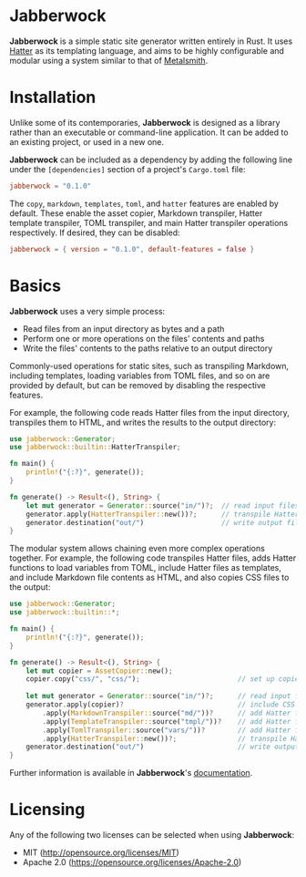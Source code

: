 # Jabberwock

**Jabberwock** is a simple static site generator written entirely in Rust.
It uses [Hatter](https://github.com/xvxx/hatter) as its templating language, and aims to be highly configurable and modular using a system similar to that of [Metalsmith](https://github.com/metalsmith/metalsmith).

# Installation

Unlike some of its contemporaries, **Jabberwock** is designed as a library rather than an executable or command-line application. It can be added to an existing project, or used in a new one.

**Jabberwock** can be included as a dependency by adding the following line under the `[dependencies]` section of a project's `Cargo.toml` file:
```toml
jabberwock = "0.1.0"
```

The `copy`, `markdown`, `templates`, `toml`, and `hatter` features are enabled by default. These enable the asset copier, Markdown transpiler, Hatter template transpiler, TOML transpiler, and main Hatter transpiler operations respectively.
If desired, they can be disabled:
```toml
jabberwock = { version = "0.1.0", default-features = false }
```

# Basics

**Jabberwock** uses a very simple process:
- Read files from an input directory as bytes and a path
- Perform one or more operations on the files' contents and paths
- Write the files' contents to the paths relative to an output directory

Commonly-used operations for static sites, such as transpiling Markdown, including templates, loading variables from TOML files, and so on are provided by default, but can be removed by disabling the respective features.

For example, the following code reads Hatter files from the input directory, transpiles them to HTML, and writes the results to the output directory:
```rust
use jabberwock::Generator;
use jabberwock::builtin::HatterTranspiler;

fn main() {
    println!("{:?}", generate());
}

fn generate() -> Result<(), String> {
    let mut generator = Generator::source("in/")?;  // read input files from "./in/"
    generator.apply(HatterTranspiler::new())?;      // transpile Hatter files to HTML files
    generator.destination("out/")                   // write output files  to "./out/"
}
```

The modular system allows chaining even more complex operations together.
For example, the following code transpiles Hatter files, adds Hatter functions to load variables from TOML, include Hatter files as templates, and include Markdown file contents as HTML, and also copies CSS files to the output:
```rust
use jabberwock::Generator;
use jabberwock::builtin::*;

fn main() {
    println!("{:?}", generate());
}

fn generate() -> Result<(), String> {
    let mut copier = AssetCopier::new();
    copier.copy("css/", "css/");                        // set up copier to copy all CSS files from "./css" to "./out/css"
    
    let mut generator = Generator::source("in/")?;      // read input files from "./in/"
    generator.apply(copier)?                            // include CSS files in the output
        .apply(MarkdownTranspiler::source("md/"))?      // add Hatter function to include transpiled Markdown from "./md/" inside Hatter files
        .apply(TemplateTranspiler::source("tmpl/"))?    // add Hatter function to include transpiled templates from "./tmpl/" inside Hatter files
        .apply(TomlTranspiler::source("vars/"))?        // add Hatter function to load TOML from "./vars/" as variables inside Hatter files
        .apply(HatterTranspiler::new())?;               // transpile Hatter files to HTML files
    generator.destination("out/")                       // write output files  to "./out/"
}
```

Further information is available in **Jabberwock**'s [documentation](https://docs.rs/jabberwock/latest/jabberwock).

# Licensing

Any of the following two licenses can be selected when using **Jabberwock**:
- MIT (http://opensource.org/licenses/MIT)
- Apache 2.0 (https://opensource.org/licenses/Apache-2.0)